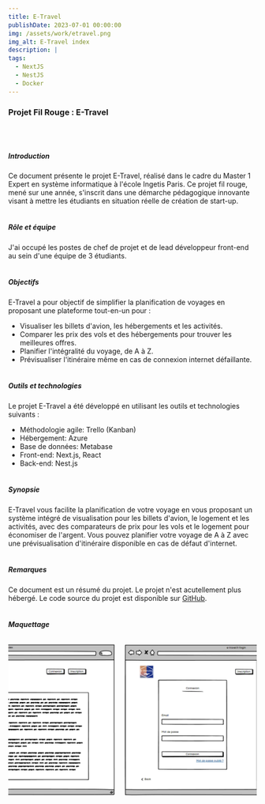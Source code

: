 ```yaml
---
title: E-Travel
publishDate: 2023-07-01 00:00:00
img: /assets/work/etravel.png
img_alt: E-Travel index
description: |
tags:
  - NextJS
  - NestJS
  - Docker
---
```


### Projet Fil Rouge : E-Travel
<br><br>

##### Introduction
Ce document présente le projet E-Travel, réalisé dans le cadre du Master 1 Expert en système informatique à l'école Ingetis Paris. Ce projet fil rouge, mené sur une année, s'inscrit dans une démarche pédagogique innovante visant à mettre les étudiants en situation réelle de création de start-up.
<br><br>

##### Rôle et équipe
J'ai occupé les postes de chef de projet et de lead développeur front-end au sein d'une équipe de 3 étudiants.
<br><br>

##### Objectifs
E-Travel a pour objectif de simplifier la planification de voyages en proposant une plateforme tout-en-un pour :
- Visualiser les billets d'avion, les hébergements et les activités.
- Comparer les prix des vols et des hébergements pour trouver les meilleures offres.
- Planifier l'intégralité du voyage, de A à Z.
- Prévisualiser l'itinéraire même en cas de connexion internet défaillante.
<br><br>

##### Outils et technologies
Le projet E-Travel a été développé en utilisant les outils et technologies suivants :
- Méthodologie agile: Trello (Kanban)
- Hébergement: Azure
- Base de données: Metabase
- Front-end: Next.js, React
- Back-end: Nest.js
<br><br>

##### Synopsie
E-Travel vous facilite la planification de votre voyage en vous proposant un système intégré de visualisation pour les billets d'avion, le logement et les activités, avec des comparateurs de prix pour les vols et le logement pour économiser de l'argent. Vous pouvez planifier votre voyage de A à Z avec une prévisualisation d'itinéraire disponible en cas de défaut d'internet.
<br><br>

##### Remarques
Ce document est un résumé du projet. Le projet n'est acutellement plus hébergé.
Le code source du projet est disponible sur [GitHub](https://github.com/ProximaPolaris/etravel).
<br><br>

##### Maquettage

<div class="section-maquettage">
  <div class="slider" id="slider">
    <div class="slide">
      <img src="../../../public/assets/maquettage/maquettage1.png" alt="Image 1" class="img-voyage">
    </div>
    <div class="slide">
      <img src="../../../public/assets/maquettage/maquettage2.png" alt="Image 2" class="img-voyage">
    </div>
    <div class="slide">
      <img src="../../../public/assets/maquettage/maquettage3.png" alt="Image 3" class="img-voyage">
    </div>
        <div class="slide">
      <img src="../../../public/assets/maquettage/maquettage4.png" alt="Image 3" class="img-voyage">
    </div>
        <div class="slide">
      <img src="../../../public/assets/maquettage/maquettage5.png" alt="Image 3" class="img-voyage">
    </div>
        <div class="slide">
      <img src="../../../public/assets/maquettage/maquettage6.png" alt="Image 3" class="img-voyage">
    </div>
        <div class="slide">
      <img src="../../../public/assets/maquettage/maquettage7.png" alt="Image 3" class="img-voyage">
    </div>
        <div class="slide">
      <img src="../../../public/assets/maquettage/maquettage8.png" alt="Image 3" class="img-voyage">
    </div>
        <div class="slide">
      <img src="../../../public/assets/maquettage/maquettage9.png" alt="Image 3" class="img-voyage">
    </div>
        <div class="slide">
      <img src="../../../public/assets/maquettage/maquettage10.png" alt="Image 3" class="img-voyage">
    </div>
        <div class="slide">
      <img src="../../../public/assets/maquettage/maquettage11.png" alt="Image 3" class="img-voyage">
    </div>
        <div class="slide">
      <img src="../../../public/assets/maquettage/maquettage12.png" alt="Image 3" class="img-voyage">
    </div>
</div>

<style>
.section-maquettage {
  overflow: hidden;
}

.slider {
  display: flex;
  align-items: center;
  animation: scrollImages 40s linear infinite;
  gap: 20px;
  @media screen and (min-width: 1200px) {
    animation: scrollImages 50s linear infinite;
  }
}

.slide {
  flex-shrink: 0;
  width: 90%;
  @media screen and (min-width: 1200px) {
    width: 50%;
  }
}

@keyframes scrollImages {
  0% {
    transform: translateX(0);
  }
  100% {
    transform: translateX(-1100%);
  }
}

@media screen and (min-width: 1200px) {
  @keyframes scrollImages {
    100% {
      transform: translateX(-600%);
    }
  }
}

</style>